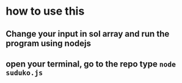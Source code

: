 # how to use this

## Change your input in sol array and run the program using nodejs

## open your terminal, go to the repo type `node suduko.js`

